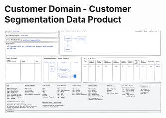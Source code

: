 # Customer Domain - Customer Segmentation Data Product

![Order Processing](./../images/customer-customersegement-dp.png)

